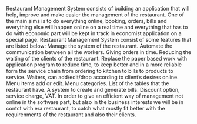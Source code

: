 Restaurant Management System consists of building an application that will help, improve and make easier the management of the restaurant. One of the main aims is to do everything online, booking, orders, bills and everything else will happen online on a real time and everything that has to do with economic part will be kept in track in economist application on a special page. Restaurant Management System consist of some features that are listed below: 
Manage the system of the restaurant.
Automate the communication between all the workers.
Giving orders in time.
Reducing the waiting of the clients of the restaurant.
Replace the paper based work with application program to reduce time, to keep better and in a more reliable form the service chain from ordering to kitchen to bills to products to service.
Waiters, can add/edit/drop according to client’s desires online.
Menu items add or edit.
Menu categories.
List of the tables that the restaurant have.
A system to create and generate bills.
Discount option, service charge, VAT.
 In order to give an efficient way of management not online in the software part, but also in the business interests we will be in contct with era restaurant, to catch what mostly fit better with the requirenments of the restaurant and also their clients.
